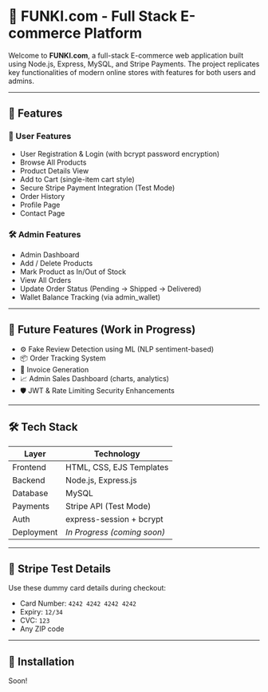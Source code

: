 # 🛒 FUNKI.com - Full Stack E-commerce Platform

Welcome to **FUNKI.com**, a full-stack E-commerce web application built using Node.js, Express, MySQL, and Stripe Payments. The project replicates key functionalities of modern online stores with features for both users and admins.

---

## 🌟 Features

### 👤 User Features
- User Registration & Login (with bcrypt password encryption)
- Browse All Products
- Product Details View
- Add to Cart (single-item cart style)
- Secure Stripe Payment Integration (Test Mode)
- Order History
- Profile Page
- Contact Page

### 🛠 Admin Features
- Admin Dashboard
- Add / Delete Products
- Mark Product as In/Out of Stock
- View All Orders
- Update Order Status (Pending → Shipped → Delivered)
- Wallet Balance Tracking (via admin_wallet)

---

## 🧠 Future Features (Work in Progress)
- ⚙️ Fake Review Detection using ML (NLP sentiment-based)
- 📦 Order Tracking System
- 🧾 Invoice Generation
- 📈 Admin Sales Dashboard (charts, analytics)
- 🛡️ JWT & Rate Limiting Security Enhancements

---

## 🛠 Tech Stack

| Layer        | Technology                         |
|-------------|-------------------------------------|
| Frontend     | HTML, CSS, EJS Templates            |
| Backend      | Node.js, Express.js                 |
| Database     | MySQL                               |
| Payments     | Stripe API (Test Mode)              |
| Auth         | express-session + bcrypt            |
| Deployment   | *In Progress (coming soon)*         |

---

## 🧪 Stripe Test Details

Use these dummy card details during checkout:

- Card Number: `4242 4242 4242 4242`
- Expiry: `12/34`
- CVC: `123`
- Any ZIP code

---

## 🔧 Installation
 Soon!